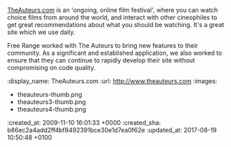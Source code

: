 [TheAuteurs.com](http://www.theauteurs.com) is an 'ongoing, online film festival', where you can watch choice films from around the world, and interact with other cineophiles to get great recommendations about what you should be watching. It's a great site which we use daily.

Free Range worked with The Auteurs to bring new features to their community. As a significant and established application, we also worked to ensure that they can continue to rapidly develop their site without compromising on code quality.

:display_name: TheAuteurs.com
:url: http://www.theauteurs.com
:images:
  - theauteurs-thumb.png
  - theauteurs3-thumb.png
  - theauteurs4-thumb.png    

:created_at: 2009-11-10 16:01:33 +0000
:created_sha: b86ec2a4add2ff4bf8492391bce30e1d7ea0f62e
:updated_at: 2017-08-19 10:50:48 +0100
